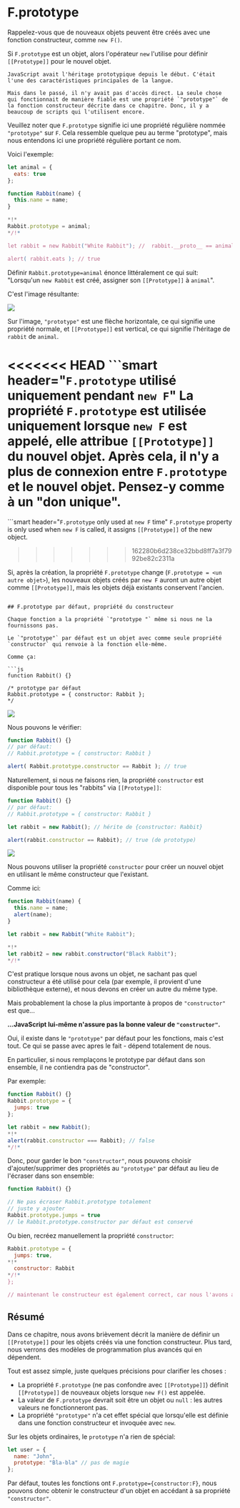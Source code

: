 # F.prototype

Rappelez-vous que de nouveaux objets peuvent être créés avec une fonction constructeur, comme `new F()`.

Si `F.prototype` est un objet, alors l'opérateur `new` l'utilise pour définir `[[Prototype]]` pour le nouvel objet.

```smart header="Veuillez noter"
JavaScript avait l'héritage prototypique depuis le début. C'était l'une des caractéristiques principales de la langue.

Mais dans le passé, il n'y avait pas d'accès direct. La seule chose qui fonctionnait de manière fiable est une propriété `"prototype"` de la fonction constructeur décrite dans ce chapitre. Donc, il y a beaucoup de scripts qui l'utilisent encore.
```

Veuillez noter que `F.prototype` signifie ici une propriété régulière nommée `"prototype"` sur `F`. Cela ressemble quelque peu au terme "prototype", mais nous entendons ici une propriété régulière portant ce nom.

Voici l'exemple:

```js run
let animal = {
  eats: true
};

function Rabbit(name) {
  this.name = name;
}

*!*
Rabbit.prototype = animal;
*/!*

let rabbit = new Rabbit("White Rabbit"); //  rabbit.__proto__ == animal

alert( rabbit.eats ); // true
```

Définir `Rabbit.prototype=animal` énonce littéralement ce qui suit: "Lorsqu'un `new Rabbit` est créé, assigner son `[[Prototype]]` à `animal`".

C'est l'image résultante:

![](proto-constructor-animal-rabbit.svg)

Sur l'image, `"prototype"` est une flèche horizontale, ce qui signifie une propriété normale, et `[[Prototype]]` est vertical, ce qui signifie l'héritage de `rabbit` de `animal`.

<<<<<<< HEAD
```smart header="`F.prototype` utilisé uniquement pendant `new F`"
La propriété `F.prototype` est utilisée uniquement lorsque `new F` est appelé, elle attribue `[[Prototype]]` du nouvel objet. Après cela, il n'y a plus de connexion entre `F.prototype` et le nouvel objet. Pensez-y comme à un "don unique".
=======
```smart header="`F.prototype` only used at `new F` time"
`F.prototype` property is only used when `new F` is called, it assigns `[[Prototype]]` of the new object.
>>>>>>> 162280b6d238ce32bbd8ff7a3f7992be82c2311a

Si, après la création, la propriété `F.prototype` change (`F.prototype = <un autre objet>`), les nouveaux objets créés par `new F` auront un autre objet comme `[[Prototype]]`, mais les objets déjà existants conservent l'ancien.
```

## F.prototype par défaut, propriété du constructeur

Chaque fonction a la propriété `"prototype "` même si nous ne la fournissons pas.

Le `"prototype"` par défaut est un objet avec comme seule propriété `constructor` qui renvoie à la fonction elle-même.

Comme ça:

```js
function Rabbit() {}

/* prototype par défaut
Rabbit.prototype = { constructor: Rabbit };
*/
```

![](function-prototype-constructor.svg)

Nous pouvons le vérifier:

```js run
function Rabbit() {}
// par défaut:
// Rabbit.prototype = { constructor: Rabbit }

alert( Rabbit.prototype.constructor == Rabbit ); // true
```

Naturellement, si nous ne faisons rien, la propriété `constructor` est disponible pour tous les "rabbits" via `[[Prototype]]`:

```js run
function Rabbit() {}
// par défaut:
// Rabbit.prototype = { constructor: Rabbit }

let rabbit = new Rabbit(); // hérite de {constructor: Rabbit}

alert(rabbit.constructor == Rabbit); // true (de prototype)
```

![](rabbit-prototype-constructor.svg)

Nous pouvons utiliser la propriété `constructor` pour créer un nouvel objet en utilisant le même constructeur que l'existant.

Comme ici:

```js run
function Rabbit(name) {
  this.name = name;
  alert(name);
}

let rabbit = new Rabbit("White Rabbit");

*!*
let rabbit2 = new rabbit.constructor("Black Rabbit");
*/!*
```

C'est pratique lorsque nous avons un objet, ne sachant pas quel constructeur a été utilisé pour cela (par exemple, il provient d'une bibliothèque externe), et nous devons en créer un autre du même type.

Mais probablement la chose la plus importante à propos de `"constructor"` est que...

**...JavaScript lui-même n'assure pas la bonne valeur de `"constructor"`.**

Oui, il existe dans le `"prototype"` par défaut pour les fonctions, mais c'est tout. Ce qui se passe avec apres le fait - dépend totalement de nous.

En particulier, si nous remplaçons le prototype par défaut dans son ensemble, il ne contiendra pas de "constructor".

Par exemple:

```js run
function Rabbit() {}
Rabbit.prototype = {
  jumps: true
};

let rabbit = new Rabbit();
*!*
alert(rabbit.constructor === Rabbit); // false
*/!*
```

Donc, pour garder le bon `"constructor"`, nous pouvons choisir d'ajouter/supprimer des propriétés au `"prototype"` par défaut au lieu de l'écraser dans son ensemble:

```js
function Rabbit() {}

// Ne pas écraser Rabbit.prototype totalement
// juste y ajouter
Rabbit.prototype.jumps = true
// le Rabbit.prototype.constructor par défaut est conservé
```

Ou bien, recréez manuellement la propriété `constructor`:

```js
Rabbit.prototype = {
  jumps: true,
*!*
  constructor: Rabbit
*/!*
};

// maintenant le constructeur est également correct, car nous l'avons ajouté
```


## Résumé

Dans ce chapitre, nous avons brièvement décrit la manière de définir un `[[Prototype]]` pour les objets créés via une fonction constructeur. Plus tard, nous verrons des modèles de programmation plus avancés qui en dépendent.

Tout est assez simple, juste quelques précisions pour clarifier les choses :

- La propriété `F.prototype` (ne pas confondre avec `[[Prototype]]`) définit `[[Prototype]]` de nouveaux objets lorsque `new F()` est appelée.
- La valeur de `F.prototype` devrait soit être un objet ou `null` : les autres valeurs ne fonctionneront pas.
- La propriété `"prototype"` n'a cet effet spécial que lorsqu'elle est définie dans une fonction constructeur et invoquée avec `new`.

Sur les objets ordinaires, le `prototype` n'a rien de spécial:
```js
let user = {
  name: "John",
  prototype: "Bla-bla" // pas de magie
};
```

Par défaut, toutes les fonctions ont `F.prototype={constructor:F}`, nous pouvons donc obtenir le constructeur d'un objet en accédant à sa propriété `"constructor"`.
